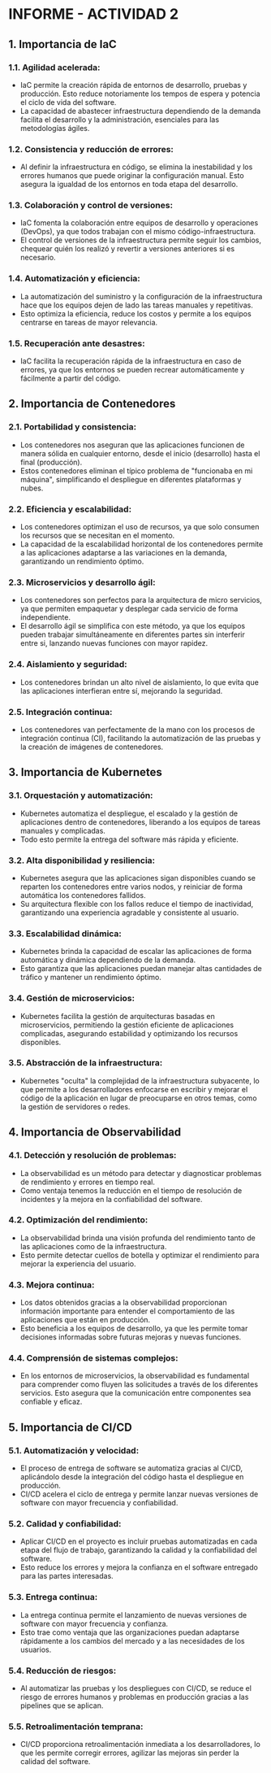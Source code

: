 ﻿
# INFORME - ACTIVIDAD 2

## 1. Importancia de IaC

### 1.1. Agilidad acelerada:
* IaC permite la creación rápida de entornos de desarrollo, pruebas y producción. Esto reduce notoriamente los tempos de espera y potencia el ciclo de vida del software.
* La capacidad de abastecer infraestructura dependiendo de la demanda facilita el desarrollo y la administración, esenciales para las metodologías ágiles.

### 1.2. Consistencia y reducción de errores:
* Al definir la infraestructura en código, se elimina la inestabilidad y los errores humanos que puede originar la configuración manual. Esto asegura la igualdad de los entornos en toda etapa del desarrollo.

### 1.3. Colaboración y control de versiones:
* IaC fomenta la colaboración entre equipos de desarrollo y operaciones (DevOps), ya que todos trabajan con el mismo código-infraestructura.
* El control de versiones de la infraestructura permite seguir los cambios, chequear quién los realizó y revertir a versiones anteriores si es necesario.

### 1.4. Automatización y eficiencia:
* La automatización del suministro y la configuración de la infraestructura hace que los equipos dejen de lado las tareas manuales y repetitivas.
* Esto optimiza la eficiencia, reduce los costos y permite a los equipos centrarse en tareas de mayor relevancia.

### 1.5. Recuperación ante desastres:
* IaC facilita la recuperación rápida de la infraestructura en caso de errores, ya que los entornos se pueden recrear automáticamente y fácilmente a partir del código.


## 2. Importancia de Contenedores

### 2.1. Portabilidad y consistencia:
* Los contenedores nos aseguran que las aplicaciones funcionen de manera sólida en cualquier entorno, desde el inicio (desarrollo) hasta el final (producción).
* Estos contenedores eliminan el típico problema de "funcionaba en mi máquina", simplificando el despliegue en diferentes plataformas y nubes.

### 2.2. Eficiencia y escalabilidad:
* Los contenedores optimizan el uso de recursos, ya que solo consumen los recursos que se necesitan en el momento.
* La capacidad de la escalabilidad horizontal de los contenedores permite a las aplicaciones adaptarse a las variaciones en la demanda, garantizando un rendimiento óptimo.

### 2.3. Microservicios y desarrollo ágil:
* Los contenedores son perfectos para la arquitectura de micro servicios, ya que permiten empaquetar y desplegar cada servicio de forma independiente.
* El desarrollo ágil se simplifica con este método, ya que los equipos pueden trabajar simultáneamente en diferentes partes sin interferir entre si, lanzando nuevas funciones con mayor rapidez.

### 2.4. Aislamiento y seguridad:
* Los contenedores brindan un alto nivel de aislamiento, lo que evita que las aplicaciones interfieran entre sí, mejorando la seguridad.

### 2.5. Integración continua:
* Los contenedores van perfectamente de la mano con los procesos de integración continua (CI), facilitando la automatización de las pruebas y la creación de imágenes de contenedores.
 

## 3. Importancia de Kubernetes

### 3.1. Orquestación y automatización:
* Kubernetes automatiza el despliegue, el escalado y la gestión de aplicaciones dentro de contenedores, liberando a los equipos de tareas manuales y complicadas.
* Todo esto permite la entrega del software más rápida y eficiente.

### 3.2. Alta disponibilidad y resiliencia:
* Kubernetes asegura que las aplicaciones sigan disponibles cuando se reparten los contenedores entre varios nodos, y reiniciar de forma automática los contenedores fallidos.
* Su arquitectura flexible con los fallos reduce el tiempo de inactividad, garantizando una experiencia agradable y consistente al usuario.

### 3.3. Escalabilidad dinámica:
* Kubernetes brinda la capacidad de escalar las aplicaciones de forma automática y dinámica dependiendo de la demanda.
* Esto garantiza que las aplicaciones puedan manejar altas cantidades de tráfico y mantener un rendimiento óptimo.

### 3.4. Gestión de microservicios:
* Kubernetes facilita la gestión de arquitecturas basadas en microservicios, permitiendo la gestión eficiente de aplicaciones complicadas, asegurando estabilidad y optimizando los recursos disponibles.

### 3.5. Abstracción de la infraestructura:
* Kubernetes "oculta" la complejidad de la infraestructura subyacente, lo que permite a los desarrolladores enfocarse en escribir y mejorar el código de la aplicación en lugar de preocuparse en otros temas, como la gestión de servidores o redes.


## 4. Importancia de Observabilidad

### 4.1. Detección y resolución de problemas:
* La observabilidad es un método para detectar y diagnosticar problemas de rendimiento y errores en tiempo real.
* Como ventaja tenemos la reducción en el tiempo de resolución de incidentes y la mejora en la confiabilidad del software.

### 4.2. Optimización del rendimiento:
* La observabilidad brinda una visión profunda del rendimiento tanto de las aplicaciones como de la infraestructura.
* Esto permite detectar cuellos de botella y optimizar el rendimiento para mejorar la experiencia del usuario.

### 4.3. Mejora continua:
* Los datos obtenidos gracias a la observabilidad proporcionan información importante para entender el comportamiento de las aplicaciones que están en producción.
* Esto beneficia a los equipos de desarrollo, ya que les permite tomar decisiones informadas sobre futuras mejoras y nuevas funciones.

### 4.4. Comprensión de sistemas complejos:
* En los entornos de microservicios, la observabilidad es fundamental para comprender como fluyen las solicitudes a través de los diferentes servicios. Esto asegura que la comunicación entre componentes sea confiable y eficaz.


## 5. Importancia de CI/CD

### 5.1. Automatización y velocidad:
* El proceso de entrega de software se automatiza gracias al CI/CD, aplicándolo desde la integración del código hasta el despliegue en producción.
* CI/CD acelera el ciclo de entrega y permite lanzar nuevas versiones de software con mayor frecuencia y confiabilidad.

### 5.2. Calidad y confiabilidad:
* Aplicar CI/CD en el proyecto es incluir pruebas automatizadas en cada etapa del flujo de trabajo, garantizando la calidad y la confiabilidad del software.
* Esto reduce los errores y mejora la confianza en el software entregado para las partes interesadas.

### 5.3. Entrega continua:
* La entrega continua permite el lanzamiento de nuevas versiones de software con mayor frecuencia y confianza.
* Esto trae como ventaja que las organizaciones puedan adaptarse rápidamente a los cambios del mercado y a las necesidades de los usuarios.

### 5.4. Reducción de riesgos:
* Al automatizar las pruebas y los despliegues con CI/CD, se reduce el riesgo de errores humanos y problemas en producción gracias a las pipelines que se aplican.

### 5.5. Retroalimentación temprana:
* CI/CD proporciona retroalimentación inmediata a los desarrolladores, lo que les permite corregir errores, agilizar las mejoras sin perder la calidad del software.
